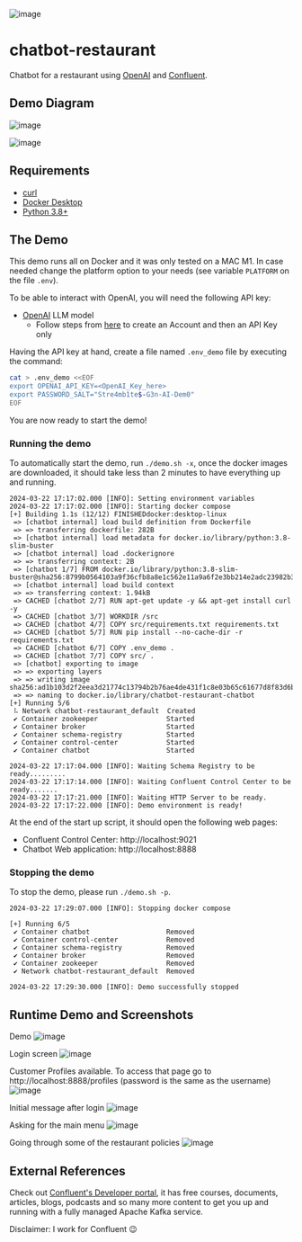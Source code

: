 ![image](docs/logo.png)

# chatbot-restaurant
Chatbot for a restaurant using [OpenAI](https://openai.com/) and [Confluent](https://www.confluent.io/lp/confluent-kafka).

## Demo Diagram
![image](docs/demo_diagram.png)

![image](docs/demo_diagram_details.png)

## Requirements
- [curl](https://curl.se/)
- [Docker Desktop](https://www.docker.com/products/docker-desktop/)
- [Python 3.8+](https://www.python.org/)

## The Demo
This demo runs all on Docker and it was only tested on a MAC M1. In case needed change the platform option to your needs (see variable `PLATFORM` on the file `.env`).

To be able to interact with OpenAI, you will need the following API key:
* [OpenAI](https://openai.com/) LLM model
  - Follow steps from [here](https://platform.openai.com/docs/quickstart/account-setup) to create an Account and then an API Key only

Having the API key at hand, create a file named `.env_demo` file by executing the command:
```bash
cat > .env_demo <<EOF
export OPENAI_API_KEY=<OpenAI_Key_here>
export PASSWORD_SALT="Stre4mb1te$-G3n-AI-Dem0"
EOF
```

You are now ready to start the demo!

### Running the demo
To automatically start the demo, run `./demo.sh -x`, once the docker images are downloaded, it should take less than 2 minutes to have everything up and running.
```
2024-03-22 17:17:02.000 [INFO]: Setting environment variables
2024-03-22 17:17:02.000 [INFO]: Starting docker compose
[+] Building 1.1s (12/12) FINISHEDdocker:desktop-linux
 => [chatbot internal] load build definition from Dockerfile
 => => transferring dockerfile: 282B
 => [chatbot internal] load metadata for docker.io/library/python:3.8-slim-buster
 => [chatbot internal] load .dockerignore
 => => transferring context: 2B
 => [chatbot 1/7] FROM docker.io/library/python:3.8-slim-buster@sha256:8799b0564103a9f36cfb8a8e1c562e11a9a6f2e3bb214e2adc23982b36a04511
 => [chatbot internal] load build context
 => => transferring context: 1.94kB
 => CACHED [chatbot 2/7] RUN apt-get update -y && apt-get install curl -y
 => CACHED [chatbot 3/7] WORKDIR /src
 => CACHED [chatbot 4/7] COPY src/requirements.txt requirements.txt
 => CACHED [chatbot 5/7] RUN pip install --no-cache-dir -r requirements.txt
 => CACHED [chatbot 6/7] COPY .env_demo .
 => CACHED [chatbot 7/7] COPY src/ .
 => [chatbot] exporting to image
 => => exporting layers
 => => writing image sha256:ad1b103d2f2eea3d21774c13794b2b76ae4de431f1c8e03b65c61677d8f83d6b
 => => naming to docker.io/library/chatbot-restaurant-chatbot
[+] Running 5/6
 ⠧ Network chatbot-restaurant_default  Created
 ✔ Container zookeeper                 Started
 ✔ Container broker                    Started
 ✔ Container schema-registry           Started
 ✔ Container control-center            Started
 ✔ Container chatbot                   Started

2024-03-22 17:17:04.000 [INFO]: Waiting Schema Registry to be ready.........
2024-03-22 17:17:14.000 [INFO]: Waiting Confluent Control Center to be ready.......
2024-03-22 17:17:21.000 [INFO]: Waiting HTTP Server to be ready.
2024-03-22 17:17:22.000 [INFO]: Demo environment is ready!
```

At the end of the start up script, it should open the following web pages:
 - Confluent Control Center: http://localhost:9021
 - Chatbot Web application: http://localhost:8888

### Stopping the demo
To stop the demo, please run `./demo.sh -p`.

```
2024-03-22 17:29:07.000 [INFO]: Stopping docker compose

[+] Running 6/5
 ✔ Container chatbot                   Removed
 ✔ Container control-center            Removed
 ✔ Container schema-registry           Removed
 ✔ Container broker                    Removed
 ✔ Container zookeeper                 Removed
 ✔ Network chatbot-restaurant_default  Removed

2024-03-22 17:29:30.000 [INFO]: Demo successfully stopped
```

## Runtime Demo and Screenshots
Demo
![image](docs/demo.gif)

Login screen
![image](docs/login.png)

Customer Profiles available. To access that page go to http://localhost:8888/profiles (password is the same as the username)
![image](docs/profiles.png)

Initial message after login
![image](docs/initial_message.png)

Asking for the main menu
![image](docs/main_menu.png)

Going through some of the restaurant policies
![image](docs/policies.png)

## External References
Check out [Confluent's Developer portal](https://developer.confluent.io), it has free courses, documents, articles, blogs, podcasts and so many more content to get you up and running with a fully managed Apache Kafka service.

Disclaimer: I work for Confluent :wink: